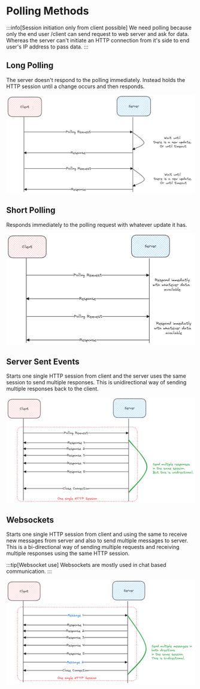 # Polling Methods

:::info[Session initiation only from client possible]
We need polling because only the end user /client can send request to web server and ask for data.
Whereas the server can't initiate an HTTP connection from it's side to end user's IP address to pass data.
:::

## Long Polling

The server doesn't respond to the polling immediately. Instead holds the HTTP session until a change occurs and then responds.

![long-polling](../../static/img/long-polling.excalidraw.png)

## Short Polling

Responds immediately to the polling request with whatever update it has.

![short-polling](../../static/img/short-polling.excalidraw.png)

## Server Sent Events

Starts one single HTTP session from client and the server uses the same session to send multiple responses.
This is unidirectional way of sending multiple responses back to the client.

![sse-polling](../../static/img/sse.excalidraw.png)

## Websockets

Starts one single HTTP session from client and using the same to receive new messages from server and also to send multiple messages to server.
This is a bi-directional way of sending multiple requests and receiving multiple responses using the same HTTP session.

:::tip[Websocket use]
Websockets are mostly used in chat based communication.
:::

![websockets](../../static/img/websocket.excalidraw.png)
